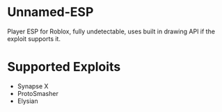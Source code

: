# Unnamed-ESP
Player ESP for Roblox, fully undetectable, uses built in drawing API if the exploit supports it.

# Supported Exploits
 * Synapse X
 * ProtoSmasher
 * Elysian
